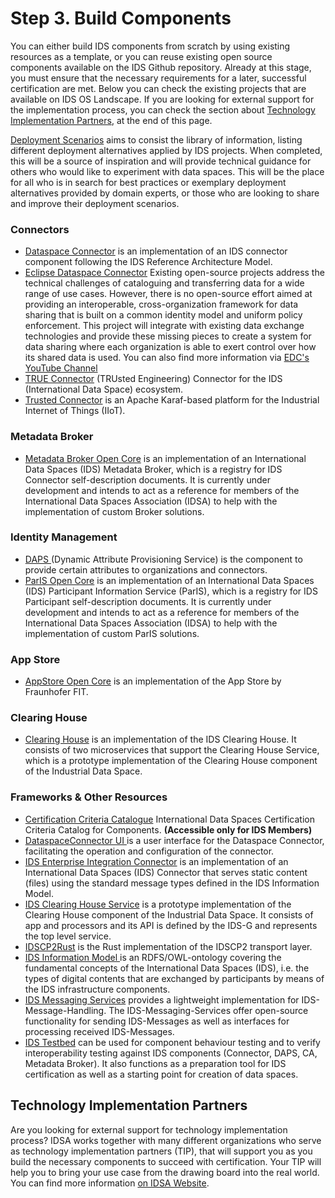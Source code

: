 # Step 3. Build Components

You can either build IDS components from scratch by using existing resources as a template, or you can reuse existing open source components available on the IDS Github repository. Already at this stage, you must ensure that the necessary requirements for a later, successful certification are met. Below you can check the existing projects that are available on IDS OS Landscape. If you are looking for external support for the implementation process, you can check the section about [Technology Implementation Partners](3-build-components.md#technology-implementation-partners), at the end of this page.

[Deployment Scenarios](https://github.com/International-Data-Spaces-Association/IDS-Deployment-Scenarios) aims to consist the library of information, listing different deployment alternatives applied by IDS projects. When completed, this will be a source of inspiration and will provide technical guidance for others who would like to experiment with data spaces. This will be the place for all who is in search for best practices or exemplary deployment alternatives provided by domain experts, or those who are looking to share and improve their deployment scenarios.

### Connectors

* [Dataspace Connector](https://github.com/International-Data-Spaces-Association/DataspaceConnector) is an implementation of an IDS connector component following the IDS Reference Architecture Model.
* [Eclipse Dataspace Connector](https://projects.eclipse.org/projects/technology.dataspaceconnector) Existing open-source projects address the technical challenges of cataloguing and transferring data for a wide range of use cases. However, there is no open-source effort aimed at providing an interoperable, cross-organization framework for data sharing that is built on a common identity model and uniform policy enforcement. This project will integrate with existing data exchange technologies and provide these missing pieces to create a system for data sharing where each organization is able to exert control over how its shared data is used. You can also find more information via [EDC's YouTube Channel](https://www.youtube.com/channel/UCYmjEHtMSzycheBB4AeITHg/videos)
* [TRUE Connector](https://github.com/International-Data-Spaces-Association/true-connector) (TRUsted Engineering) Connector for the IDS (International Data Space) ecosystem.
* [Trusted Connector](https://github.com/International-Data-Spaces-Association/trusted-connector) is an Apache Karaf-based platform for the Industrial Internet of Things (IIoT).

### Metadata Broker

* [Metadata Broker Open Core](https://github.com/International-Data-Spaces-Association/metadata-broker-open-core) is an implementation of an International Data Spaces (IDS) Metadata Broker, which is a registry for IDS Connector self-description documents. It is currently under development and intends to act as a reference for members of the International Data Spaces Association (IDSA) to help with the implementation of custom Broker solutions.

### Identity Management

* [DAPS ](https://github.com/International-Data-Spaces-Association/omejdn-daps)(Dynamic Attribute Provisioning Service) is the component to provide certain attributes to organizations and connectors.
* [ParIS Open Core](https://github.com/International-Data-Spaces-Association/ParIS-open-core) is an implementation of an International Data Spaces (IDS) Participant Information Service (ParIS), which is a registry for IDS Participant self-description documents. It is currently under development and intends to act as a reference for members of the International Data Spaces Association (IDSA) to help with the implementation of custom ParIS solutions.

### App Store

* [AppStore Open Core](https://github.com/International-Data-Spaces-Association/IDS-AppStore) is an implementation of the App Store by Fraunhofer FIT.

### Clearing House

* [Clearing House](https://github.com/International-Data-Spaces-Association/ids-clearing-house-core) is an implementation of the IDS Clearing House. It consists of two microservices that support the Clearing House Service, which is a prototype implementation of the Clearing House component of the Industrial Data Space.

### Frameworks & Other Resources

* [Certification Criteria Catalogue](https://github.com/International-Data-Spaces-Association/ids3c-co) International Data Spaces Certification Criteria Catalog for Components. **(Accessible only for IDS Members)**
* [DataspaceConnector UI ](https://github.com/International-Data-Spaces-Association/DataspaceConnectorUI)is a user interface for the Dataspace Connector, facilitating the operation and configuration of the connector.
* [IDS Enterprise Integration Connector](https://github.com/International-Data-Spaces-Association/IDS-Enterprise-Integration-Connector) is an implementation of an International Data Spaces (IDS) Connector that serves static content (files) using the standard message types defined in the IDS Information Model.
* [IDS Clearing House Service](https://github.com/International-Data-Spaces-Association/ids-clearing-house-service) is a prototype implementation of the Clearing House component of the Industrial Data Space. It consists of app and processors and its API is defined by the IDS-G and represents the top level service.
* [IDSCP2Rust](https://github.com/International-Data-Spaces-Association/idscp2-rust) is the Rust implementation of the IDSCP2 transport layer.
* [IDS Information Model ](https://github.com/International-Data-Spaces-Association/InformationModel)is an RDFS/OWL-ontology covering the fundamental concepts of the International Data Spaces (IDS), i.e. the types of digital contents that are exchanged by participants by means of the IDS infrastructure components.
* [IDS Messaging Services](https://github.com/International-Data-Spaces-Association/IDS-Messaging-Services) provides a lightweight implementation for IDS-Message-Handling. The IDS-Messaging-Services offer open-source functionality for sending IDS-Messages as well as interfaces for processing received IDS-Messages.
* [IDS Testbed](https://github.com/International-Data-Spaces-Association/IDS-testbed) can be used for component behaviour testing and to verify interoperability testing against IDS components (Connector, DAPS, CA, Metadata Broker). It also functions as a preparation tool for IDS certification as well as a starting point for creation of data spaces.

## Technology Implementation Partners

Are you looking for external support for technology implementation process? IDSA works together with many different organizations who serve as technology implementation partners (TIP), that will support you as you build the necessary components to succeed with certification. Your TIP will help you to bring your use case from the drawing board into the real world. You can find more information [on IDSA Website](https://internationaldataspaces.org/adopt/implementation-partners/).
